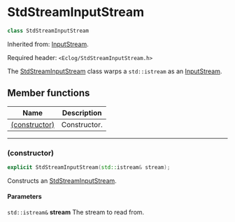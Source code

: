 # StdStreamInputStream

```c++
class StdStreamInputStream
```

Inherited from: [InputStream](InputStream.md).

Required header: `<Eclog/StdStreamInputStream.h>`

The [StdStreamInputStream](StdStreamInputStream.md) class warps a `std::istream` as an [InputStream](InputStream.md).

## Member functions

| Name | Description |
| ---- | ---- |
| [(constructor)](#constructor) | Constructor. |

* * *

### (constructor)

```c++
explicit StdStreamInputStream(std::istream& stream);
```

Constructs an [StdStreamInputStream](StdStreamInputStream.md).

#### Parameters

`std::istream&` **stream** The stream to read from.

